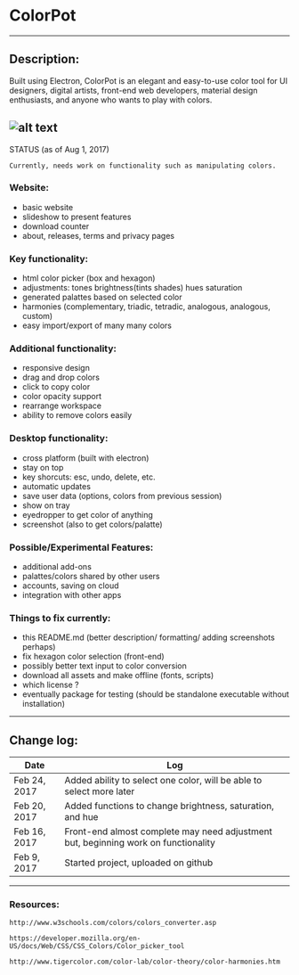# ColorPot
---
## Description:

Built using Electron, ColorPot is an elegant and easy-to-use color tool for UI designers, digital artists, front-end web developers, material design enthusiasts, and anyone who wants to play with colors.

![alt text](https://github.com/therealgary/ColorPot/blob/master/Website/screenshot.png "Current Screenshot")
---
STATUS (as of Aug 1, 2017)

    Currently, needs work on functionality such as manipulating colors.

### Website:
- basic website
- slideshow to present features
- download counter
- about, releases, terms and privacy pages

### Key functionality: 
- html color picker (box and hexagon)
- adjustments: tones brightness(tints shades) hues saturation
- generated palattes based on selected color
- harmonies (complementary, triadic, tetradic, analogous, analogous, custom)
- easy import/export of many many colors

### Additional functionality:
- responsive design
- drag and drop colors
- click to copy color
- color opacity support
- rearrange workspace
- ability to remove colors easily

### Desktop functionality:
- cross platform (built with electron)
- stay on top
- key shorcuts: esc, undo, delete, etc.
- automatic updates
- save user data (options, colors from previous session)
- show on tray
- eyedropper to get color of anything
- screenshot (also to get colors/palatte)

### Possible/Experimental Features:
- additional add-ons
- palattes/colors shared by other users
- accounts, saving on cloud
- integration with other apps

### Things to fix currently:
- this README.md (better description/ formatting/ adding screenshots perhaps)
- fix hexagon color selection (front-end)
- possibly better text input to color conversion
- download all assets and make offline (fonts, scripts)
- which license ?
- eventually package for testing (should be standalone executable without installation)

---
## Change log:

| Date | Log |
|------|-----|
| Feb 24, 2017 | Added ability to select one color, will be able to select more later |
| Feb 20, 2017 | Added functions to change brightness, saturation, and hue |
| Feb 16, 2017 | Front-end almost complete may need adjustment but, beginning work on functionality|
| Feb 9, 2017 | Started project, uploaded on github |

---

### Resources:

    http://www.w3schools.com/colors/colors_converter.asp

    https://developer.mozilla.org/en-US/docs/Web/CSS/CSS_Colors/Color_picker_tool

    http://www.tigercolor.com/color-lab/color-theory/color-harmonies.htm
